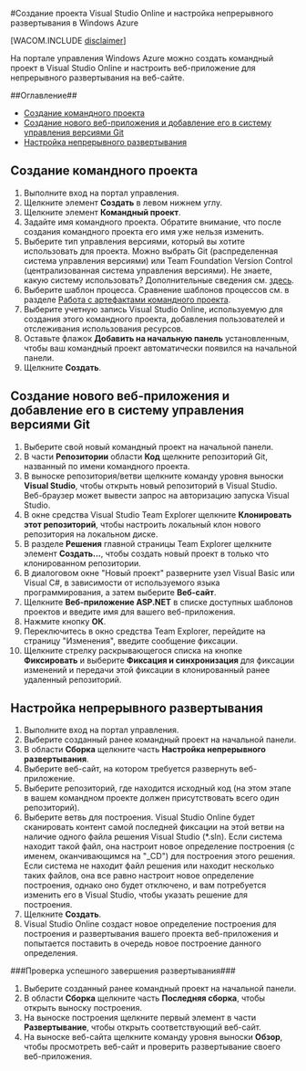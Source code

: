 <properties linkid="create-vso-project-setup-continuous-deployment" urlDisplayName="Создание проекта VSO и настройка непрерывного развертывания" pageTitle="Создание командного проекта Visual Studio Online и настройка непрерывного развертывания — Windows Azure" metaKeywords="Visual Studio Online, создание командного проекта, непрерывное развертывание в Azure" description="Узнайте, как создать командный проект Visual Studio Online и настроить его для непрерывного развертывания в Windows Azure." metaCanonical="" services="cloud-services, visual-studio-online" documentationCenter="" title="Создание и развертывание облачной службы" authors="jimlamb" solutions="" writer="jimlamb" manager="" editor=""  />

#Создание проекта Visual Studio Online и настройка непрерывного развертывания в Windows Azure 

[WACOM.INCLUDE [disclaimer](../includes/disclaimer.md)]

На портале управления Windows Azure можно создать командный проект в Visual Studio Online и настроить веб-приложение для непрерывного развертывания на веб-сайте.

##Оглавление##

* [Создание командного проекта](#create_team_project)
* [Создание нового веб-приложения и добавление его в систему управления версиями Git](#create_web_app)
* [Настройка непрерывного развертывания](#continuous_deployment)

## <a name="create_team_project"></a>Создание командного проекта

1. Выполните вход на портал управления.
2. Щелкните элемент **Создать** в левом нижнем углу.
3. Щелкните элемент **Командный проект**.
4. Задайте имя командного проекта. Обратите внимание, что после создания командного проекта его имя уже нельзя изменить.
5. Выберите тип управления версиями, который вы хотите использовать для проекта. Можно выбрать Git (распределенная система управления версиями) или Team Foundation Version Control (централизованная система управления версиями). Не знаете, какую систему использовать? Дополнительные сведения см. [здесь](http://msdn.microsoft.com/ru-ru/library/ms181368.aspx).
6. Выберите шаблон процесса. Сравнение шаблонов процессов см. в разделе [Работа с артефактами командного проекта](http://msdn.microsoft.com/ru-ru/library/ms400752.aspx).
7. Выберите учетную запись Visual Studio Online, используемую для создания этого командного проекта, добавления пользователей и отслеживания использования ресурсов.
8. Оставьте флажок **Добавить на начальную панель** установленным, чтобы ваш командный проект автоматически появился на начальной панели.
9. Щелкните **Создать**.

## <a name="create_web_app"></a>Создание нового веб-приложения и добавление его в систему управления версиями Git

1. Выберите свой новый командный проект на начальной панели.
2. В части **Репозитории** области **Код** щелкните репозиторий Git, названный по имени командного проекта.
3. В выноске репозитория/ветви щелкните команду уровня выноски **Visual Studio**, чтобы открыть новый репозиторий в Visual Studio. Веб-браузер может вывести запрос на авторизацию запуска Visual Studio.
4.  В окне средства Visual Studio Team Explorer щелкните **Клонировать этот репозиторий**, чтобы настроить локальный клон нового репозитория на локальном диске.
5.  В разделе **Решения** главной страницы Team Explorer щелкните элемент **Создать...**, чтобы создать новый проект в только что клонированном репозитории.
6.  В диалоговом окне "Новый проект" разверните узел Visual Basic или Visual C#, в зависимости от используемого языка программирования, а затем выберите **Веб-сайт**.
7.  Щелкните **Веб-приложение ASP.NET** в списке доступных шаблонов проектов и введите имя для вашего веб-приложения.
8.  Нажмите кнопку **ОК**.
9.  Переключитесь в окно средства Team Explorer, перейдите на страницу "Изменения", введите сообщение фиксации.
10.  Щелкните стрелку раскрывающегося списка на кнопке **Фиксировать** и выберите **Фиксация и синхронизация** для фиксации изменений и передачи этой фиксации в клонированный ранее удаленный репозиторий.

## <a name="continuous_deployment"></a>Настройка непрерывного развертывания

1. Выполните вход на портал управления.
2. Выберите созданный ранее командный проект на начальной панели.
3. В области **Сборка** щелкните часть **Настройка непрерывного развертывания**.
4. Выберите веб-сайт, на котором требуется развернуть веб-приложение.
5. Выберите репозиторий, где находится исходный код (на этом этапе в вашем командном проекте должен присутствовать всего один репозиторий).
6. Выберите ветвь для построения. Visual Studio Online будет сканировать контент самой последней фиксации на этой ветви на наличие одного файла решения Visual Studio (*.sln). Если система находит такой файл, она настроит новое определение построения (с именем, оканчивающимся на "_CD") для построения этого решения. Если система не находит файл решения или находит несколько таких файлов, она все равно настроит новое определение построения, однако оно будет отключено, и вам потребуется изменить его в Visual Studio, чтобы указать решение для построения. 
7. Щелкните **Создать**.
8. Visual Studio Online создаст новое определение построения для построения и развертывания вашего проекта веб-приложения и попытается поставить в очередь новое построение данного определения.

###Проверка успешного завершения развертывания###

1. Выберите созданный ранее командный проект на начальной панели.
2. В области **Сборка** щелкните часть **Последняя сборка**, чтобы открыть выноску построения.
3. На выноске построения щелкните первый элемент в части **Развертывание**, чтобы открыть соответствующий веб-сайт.
4. На выноске веб-сайта щелкните команду уровня выноски **Обзор**, чтобы просмотреть веб-сайт и проверить развертывание своего веб-приложения.

